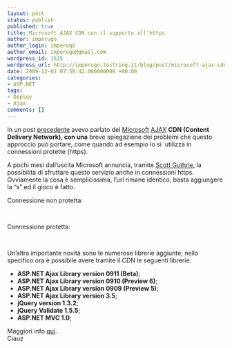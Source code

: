 ```yaml
---
layout: post
status: publish
published: true
title: Microsoft AJAX CDN con il supporto all’https
author: imperugo
author_login: imperugo
author_email: imperugo@gmail.com
wordpress_id: 1535
wordpress_url: http://imperugo.tostring.it/blog/post/microsoft-ajax-cdn-con-il-supporto-allrsquohttps/
date: 2009-12-02 07:58:42.000000000 +00:00
categories:
- ASP.NET
tags:
- Deploy
- Ajax
comments: []
---
```

<p>
	In un post <a href="http://imperugo.tostring.it/blog/post/microsoft-ajax-cdn" target="_blank" title="Microsoft AJAX CDN (Content Delivery Network)">precedente</a> avevo parlato del <a href="http://www.microsoft.com" rel="nofollow" target="_blank" title="Microsoft Corporation">Microsoft</a>&nbsp;<a href="http://en.wikipedia.org/wiki/Ajax_(programming)" rel="nofollow" target="_blank">AJAX</a>&nbsp;<strong>CDN (Content Delivery Network), con una</strong> breve spiegazione dei problemi che questo approccio pu&ograve; portare, come quando ad esempio lo si&nbsp; utilizza in connessioni protette (https).</p>
<p>
	A pochi mesi dall&rsquo;uscita Microsoft annuncia, tramite <a href="http://weblogs.asp.net/scottgu" rel="nofollow" target="_blank" title="Scott Guthrie's Blog">Scott Guthrie</a>, la possibilit&agrave; di sfruttare questo servizio anche in connessioni https. Ovviamente la cosa &egrave; semplicissima, l&rsquo;url rimane identico, basta aggiungere la &ldquo;s&rdquo; ed il gioco &egrave; fatto.</p>
<p>
	Connessione non protetta:</p>
<pre class="brush: xml; ruler: true;"><script src="http://ajax.microsoft.com/ajax/jquery/jquery-1.3.2.js" type="text/javascript"></script>  </pre>
<p>
	Connessione protetta:</p>
<pre class="brush: xml; ruler: true;"><script src="https://ajax.microsoft.com/ajax/jquery/jquery-1.3.2.js" type="text/javascript"></script>  </pre>
<p>
	Un&rsquo;altra importante novit&agrave; sono le numerose librerie aggiunte; nello specifico ora &egrave; possibile avere tramite il CDN le seguenti librerie:</p>
<ul>
	<li>
		<strong>ASP.NET Ajax Library version 0911 (Beta)</strong>;</li>
	<li>
		<strong>ASP.NET Ajax Library version 0910 (Preview 6)</strong>;</li>
	<li>
		<strong>ASP.NET Ajax Library version 0909 (Preview 5)</strong>;</li>
	<li>
		<strong>ASP.NET Ajax Library version 3.5</strong>;</li>
	<li>
		<strong>jQuery version 1.3.2</strong>;</li>
	<li>
		<strong>jQuery Validate 1.5.5</strong>;</li>
	<li>
		<strong>ASP.NET MVC 1.0</strong>;</li>
</ul>
<p>
	Maggiori info <a href="http://www.asp.net/ajaxLibrary/cdn.ashx" rel="nofollow" target="_blank">qui</a>.<br />
	Ciauz</p>
